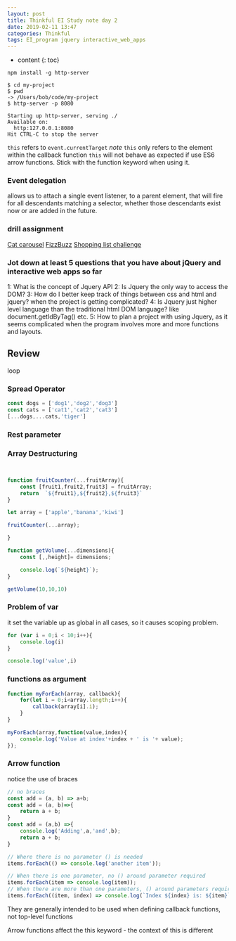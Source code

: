 ```yaml
---
layout: post
title: Thinkful EI Study note day 2
date: 2019-02-11 13:47
categories: Thinkful
tags: EI_program jquery interactive_web_apps
---
```


* content
{: toc}


`npm install -g http-server`

```terminal
$ cd my-project
$ pwd
-> /Users/bob/code/my-project
$ http-server -p 8080

Starting up http-server, serving ./
Available on:
  http:127.0.0.1:8080
Hit CTRL-C to stop the server
```

`this` refers to `event.currentTarget`
*note*
`this` only refers to the element within the callback function
`this` will not behave as expected if use ES6 arrow functions. Stick with the function keyword when using it.

### Event delegation

allows us to attach a single event listener, to a parent element, that will fire for all descendants matching a selector, whether those descendants exist now or are added in the future.

### drill assignment
[Cat carousel](https://repl.it/@JizongL/Cat-carousel-jQuery-1)
[FizzBuzz](https://repl.it/@JizongL/return-of-fizz-buzz-1)
[Shopping list challenge](https://github.com/JizongL/shopping-list)

### Jot down at least 5 questions that you have about jQuery and interactive web apps so far
1: What is the concept of Jquery API
2: Is Jquery the only way to access the DOM?
3: How do I better keep track of things between css and html and jquery? when the project is getting complicated?
4: Is Jquery just higher level language than the traditional html DOM language? like document.getIdByTag() etc.
5: How to plan a project with using Jquery, as it seems complicated when the program involves more and more functions and layouts.

## Review

loop

### Spread Operator

```javascript
const dogs = ['dog1','dog2','dog3']
const cats = ['cat1','cat2','cat3']
[...dogs,...cats,'tiger']
```

### Rest parameter


### Array Destructuring

```javascript


function fruitCounter(...fruitArray){
    const [fruit1,fruit2,fruit3] = fruitArray;
    return  `${fruit1},${fruit2},${fruit3}`
}

let array = ['apple','banana','kiwi']

fruitCounter(...array);

}

```



```javascript
function getVolume(...dimensions){
    const [,,height]= dimensions;

    console.log(`${height}`);
}

getVolume(10,10,10)

```

### Problem of var
it set the variable up as global in all cases, so it causes scoping problem.

```javascript
for (var i = 0;i < 10;i++){
	console.log(i)
}

console.log('value',i)

```

### functions as argument
```JavaScript
function myForEach(array, callback){
    for(let i = 0;i<array.length;i++){
        callback(array[i].i);
    }
}

myForEach(array,function(value,index){
    console.log('Value at index'+index + ' is '+ value);
});

```

### Arrow function
notice the use of braces

```javascript
// no braces
const add = (a, b) => a+b;
const add = (a, b)=>{
    return a + b;
}
const add = (a,b) =>{
    console.log('Adding',a,'and',b);
    return a + b;
}

// Where there is no parameter () is needed
items.forEach(() => console.log('another item'));

// When there is one parameter, no () around parameter required
items.forEach(item => console.log(item));
// When there are more than one parameters, () around parameters required.
items.forEach((item, index) => console.log(`Index ${index} is: ${item}`));
```

They are generally intended to be used when defining callback functions, not top-level functions

Arrow functions affect the this  keyword - the context of this is different

